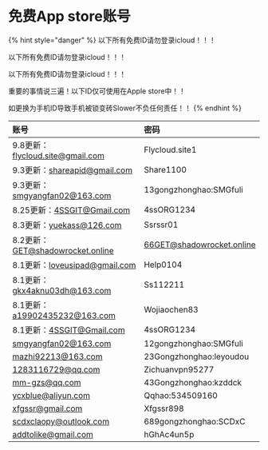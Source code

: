 # 免费App store账号

{% hint style="danger" %}
以下所有免费ID请勿登录icloud！！！

以下所有免费ID请勿登录icloud！！！

以下所有免费ID请勿登录icloud！！！

重要的事情说三遍！以下ID仅可使用在Apple store中！！

如更换为手机ID导致手机被锁变砖Slower不负任何责任！！
{% endhint %}



| 账号 | 密码 |
| :--- | :--- |
| 9.8更新：flycloud.site@gmail.com | Flycloud.site1 |
| 9.3更新：shareapid@gmail.com | Share1100 |
| 9.3更新：smgyangfan02@163.com | 13gongzhonghao:SMGfuli |
| 8.25更新：4SSGIT@Gmail.com | 4ssORG1234 |
| 8.3更新：yuekass@126.com | Ssrssr01 |
| 8.2更新：GET@shadowrocket.online | 66GET@shadowrocket.online |
| 8.1更新：loveusipad@gmail.com | Help0104 |
| 8.1更新：gkx4aknu03dh@163.com | Ss112211 |
| 8.1更新：a19902435232@163.com | Wojiaochen83 |
| 8.1更新：4SSGIT@Gmail.com | 4ssORG1234 |
| smgyangfan02@163.com | 12gongzhonghao:SMGfuli |
| mazhi92213@163.com | 23Gongzhonghao:leyoudou |
| 1283116729@qq.com | Zichuanvpn95277 |
| mm-gzs@qq.com | 43Gongzhonghao:kzddck |
| ycxblue@aliyun.com | Qqhao:534509160 |
| xfgssr@gmail.com | Xfgssr898 |
| scdxclaopy@outlook.com | 689gongzhonghao:SCDxC |
| addtolike@gmail.com | hGhAc4un5p |

